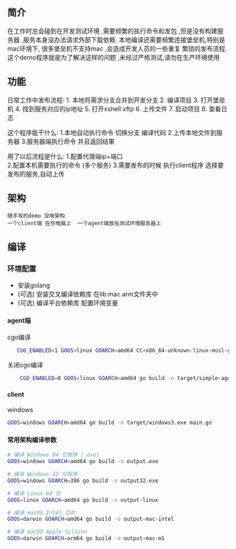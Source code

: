 
## 简介
 在工作时总会碰到在开发测试环境 ,需要频繁的执行命令和发包 ,但是没有构建服务器 ,服务本身没办法请求外部下载依赖.
 本地编译还需要频繁连接堡垒机,特别是mac环境下, 很多堡垒机不支持mac ,会造成开发人员的一些重复 繁琐的发布流程.
 这个demo程序就是为了解决这样的问题 ,未经过严格测试,请勿在生产环境使用
## 功能
日常工作中发布流程:
    1. 本地将需求分支合并到开发分支
    2. 编译项目
    3. 打开堡垒机
    4. 找到服务对应的ip地址
    5. 打开xshell xftp 
    6. 上传文件
    7. 启动项目
    8. 查看日志

这个程序能干什么:
    1.本地自动执行命令  切换分支 编译代码
    2.上传本地文件到服务器
    3.服务器端执行命令 并且返回结果

用了以后流程是什么:
    1.配置代理端ip+端口  
    2.配置本机需要执行的命令 (多个服务)
    3.需要发布的时候 执行client程序 选择要发布的服务,自动上传

## 架构
    随手写的demo 没啥架构
    一个client端 在你电脑上  一个agent端放在测试环境服务器上 
## 编译
### 环境配置
* 安装golang
* (可选) 安装交叉编译依赖库 在lib.mac.arm文件夹中
* (可选) 编译平台依赖库 配置环境变量
#### agent端
 cgo编译
```sh
   CGO_ENABLED=1 GOOS=linux GOARCH=amd64 CC=x86_64-unknown-linux-musl-gcc go build -o target/simple_ag_v2_linux_x86_64 main.go
```
 关闭cgo编译
```sh
    CGO_ENABLED=0 GOOS=linux GOARCH=amd64 go build -o target/simple-agent-v2-linux-x86_64 main.go
```
#### client
windows
```sh
GOOS=windows GOARCH=amd64 go build -o target/windows3.exe main.go
```

#### 常用架构编译参数
```sh
# 编译 Windows 64 位程序 (.exe)
GOOS=windows GOARCH=amd64 go build -o output.exe

# 编译 Windows 32 位程序
GOOS=windows GOARCH=386 go build -o output32.exe

# 编译 Linux 64 位
GOOS=linux GOARCH=amd64 go build -o output-linux

# 编译 macOS Intel 芯片
GOOS=darwin GOARCH=amd64 go build -o output-mac-intel

# 编译 macOS Apple Silicon
GOOS=darwin GOARCH=arm64 go build -o output-mac-m1


```